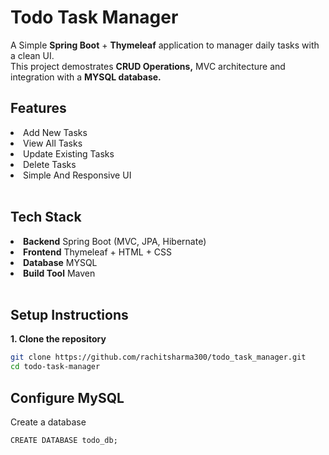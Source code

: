 <h1>Todo Task Manager</h1>
<p>
  A Simple <b>Spring Boot</b> + <b>Thymeleaf</b> application to manager daily tasks with a clean UI.<br>
  This project demostrates <b>CRUD Operations,</b> MVC architecture and integration with a <b>MYSQL database.</b>
</p>

<h2>Features</h2>
<li>Add New Tasks</li>
<li>View All Tasks</li>
<li>Update Existing Tasks</li>
<li>Delete Tasks</li>
<li>Simple And Responsive UI</li>
<br>

<h2>Tech Stack</h2>
<li><b>Backend</b> Spring Boot (MVC, JPA, Hibernate)</li>
<li><b>Frontend</b> Thymeleaf + HTML + CSS</li>
<li><b>Database</b> MYSQL</li>
<li><b>Build Tool</b> Maven</li>
<br>

<h2>Setup Instructions</h2>
<p><b>1. Clone the repository</b></p>

```bash
git clone https://github.com/rachitsharma300/todo_task_manager.git
cd todo-task-manager
```
<h2><b>Configure MySQL</b></h2>
<p>Create a database</p>

```
CREATE DATABASE todo_db;
```
